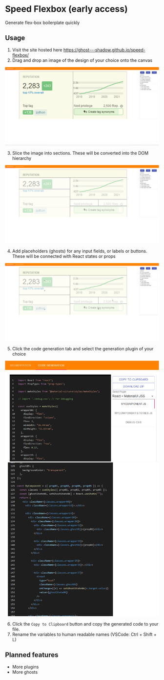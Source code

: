 # Speed Flexbox (early access)

Generate flex-box boilerplate quickly

## Usage

1. Visit the site hosted here <https://ghost---shadow.github.io/speed-flexbox/>
2. Drag and drop an image of the design of your choice onto the canvas

![after drop](./docs/after-drop.png)

3. Slice the image into sections. These will be converted into the DOM hierarchy

![after slicing](./docs/after-slicing.png)

4. Add placeholders (ghosts) for any input fields, or labels or buttons. These will be connected with React states or props

![after ghosts](./docs/after-ghosts.png)

5. Click the code generation tab and select the generation plugin of your choice

![code gen 1](./docs/code-gen1.png)
![code gen 2](./docs/code-gen2.png)

6. Click the `Copy to Clipboard` button and copy the generated code to your file.
7. Rename the variables to human readable names (VSCode: Ctrl + Shift + L)

## Planned features

* More plugins
* More ghosts
